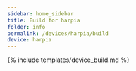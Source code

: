 ```yaml
---
sidebar: home_sidebar
title: Build for harpia
folder: info
permalink: /devices/harpia/build
device: harpia
---
```

{% include templates/device_build.md %}

